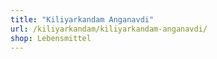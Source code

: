 ```yaml
---
title: "Kiliyarkandam Anganavdi"
url: /kiliyarkandam/kiliyarkandam-anganavdi/
shop: Lebensmittel
---
```


